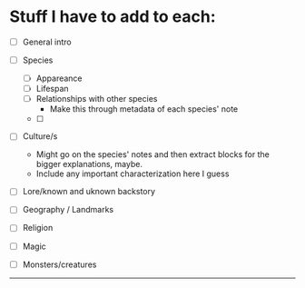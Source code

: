 # Stuff I have to add to each:

- [ ] General intro
- [ ] Species
	- [ ] Appareance
	- [ ] Lifespan
	- [ ] Relationships with other species
		- Make this through metadata of each species' note
	- [ ] 
- [ ] Culture/s
	- Might go on the species' notes and then extract blocks for the bigger explanations, maybe.
	- Include any important characterization here I guess
- [ ] Lore/known and uknown backstory 
- [ ] Geography / Landmarks
- [ ] Religion
- [ ] Magic
- [ ] Monsters/creatures




---